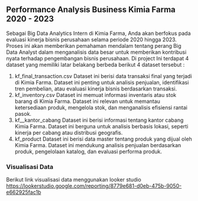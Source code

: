 ## Performance Analysis Business Kimia Farma 2020 - 2023

Sebagai Big Data Analytics Intern di Kimia Farma, Anda akan berfokus pada evaluasi kinerja bisnis perusahaan selama periode 2020 hingga 2023. Proses ini akan memberikan pemahaman mendalam tentang perang Big Data Analyst dalam menganalisis data besar untuk memberikan kontribusi nyata terhadap pengembangan bisnis perusahaan. Di project Ini terdapat 4 dataset yang memiliki latar belakang berbeda berikut 4 dataset tersebut :

1. kf_final_transaction.csv
Dataset ini berisi data transaksi final yang terjadi di Kimia Farma. Dataset ini penting untuk analisis penjualan, identifikasi tren pembelian, atau evaluasi kinerja bisnis berdasarkan transaksi.
2. kf_inventory.csv
Dataset ini memuat informasi inventaris atau stok barang di Kimia Farma. Dataset ini relevan untuk memantau ketersediaan produk, mengelola stok, dan menganalisis efisiensi rantai pasok.
3. kf__kantor_cabang
Dataset ini berisi informasi tentang kantor cabang Kimia Farma. Dataset ini berguna untuk analisis berbasis lokasi, seperti kinerja per cabang atau distribusi geografis.
4. kf_product
Dataset ini berisi data master tentang produk yang dijual oleh Kimia Farma. Dataset ini mendukung analisis penjualan berdasarkan produk, pengelolaan katalog, dan evaluasi performa produk.

### Visualisasi Data

Berikut link visualisasi data menggunakan looker studio https://lookerstudio.google.com/reporting/8779e681-d0eb-475b-9050-e662925fac1b